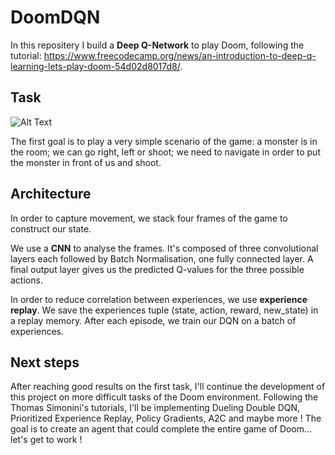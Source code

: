 # DoomDQN
In this repositery I build a **Deep Q-Network** to play Doom, following the tutorial: https://www.freecodecamp.org/news/an-introduction-to-deep-q-learning-lets-play-doom-54d02d8017d8/.

## Task
![Alt Text](./doom1.gif)

The first goal is to play a very simple scenario of the game: a monster is in the room; we can go right, left or shoot; we need to navigate in order to put the monster in front of us and shoot.

## Architecture
In order to capture movement, we stack four frames of the game to construct our state.

We use a **CNN** to analyse the frames. It's composed of three convolutional layers each followed by Batch Normalisation, one fully connected layer. A final output layer gives us the predicted Q-values for the three possible actions.

In order to reduce correlation between experiences, we use **experience replay**. We save the experiences tuple (state, action, reward, new_state) in a replay memory. After each episode, we train our DQN on a batch of experiences.

## Next steps
After reaching good results on the first task, I'll continue the development of this project on more difficult tasks of the Doom environment. Following the Thomas Simonini's tutorials, I'll be implementing Dueling Double DQN, Prioritized Experience Replay, Policy Gradients, A2C and maybe more ! The goal is to create an agent that could complete the entire game of Doom... let's get to work !

